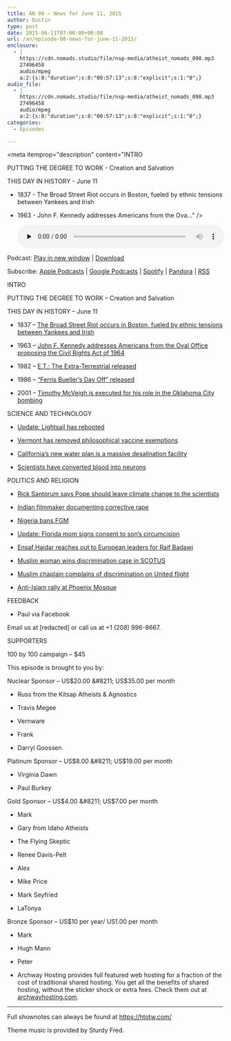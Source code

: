 ```yaml
---
title: AN 98 – News for June 11, 2015
author: Dustin
type: post
date: 2015-06-11T07:00:00+00:00
url: /an/episode-98-news-for-june-11-2015/
enclosure:
  - |
    https://cdn.nomads.studio/file/nsp-media/atheist_nomads_098.mp3
    27496458
    audio/mpeg
    a:2:{s:8:"duration";s:8:"00:57:13";s:8:"explicit";s:1:"0";}
audio_file:
  - |
    https://cdn.nomads.studio/file/nsp-media/atheist_nomads_098.mp3
    27496458
    audio/mpeg
    a:2:{s:8:"duration";s:8:"00:57:13";s:8:"explicit";s:1:"0";}
categories:
  - Episodes

---
```

<div itemscope itemtype="http://schema.org/AudioObject">
  <meta itemprop="name" content="Episode 98 &#8211; News for June 11, 2015" />
  
  <meta itemprop="uploadDate" content="2015-06-11T01:00:00-06:00" />
  
  <meta itemprop="encodingFormat" content="audio/mpeg" />
  
  <meta itemprop="duration" content="PT57M13S" />
  
  <meta itemprop="description" content="INTRO

PUTTING THE DEGREE TO WORK - Creation and Salvation

THIS DAY IN HISTORY - June 11

* 1837 - The Broad Street Riot occurs in Boston, fueled by ethnic tensions between Yankees and Irish

* 1963 - John F. Kennedy addresses Americans from the Ova..." />
  
  <meta itemprop="contentUrl" content="https://dts.podtrac.com/redirect.mp3/cdn.nomads.studio/file/nsp-media/atheist_nomads_098.mp3" />
  
  <meta itemprop="contentSize" content="26.2" />
  </p> 
  
  <div class="powerpress_player" id="powerpress_player_8354">
    <audio class="wp-audio-shortcode" id="audio-5139-98" preload="none" style="width: 100%;" controls="controls"><source type="audio/mpeg" src="https://dts.podtrac.com/redirect.mp3/cdn.nomads.studio/file/nsp-media/atheist_nomads_098.mp3?_=98" /><a href="https://dts.podtrac.com/redirect.mp3/cdn.nomads.studio/file/nsp-media/atheist_nomads_098.mp3">https://dts.podtrac.com/redirect.mp3/cdn.nomads.studio/file/nsp-media/atheist_nomads_098.mp3</a></audio>
  </div>
</div>

<p class="powerpress_links powerpress_links_mp3">
  Podcast: <a href="https://dts.podtrac.com/redirect.mp3/cdn.nomads.studio/file/nsp-media/atheist_nomads_098.mp3" class="powerpress_link_pinw" target="_blank" title="Play in new window" onclick="return powerpress_pinw('https://htotw.com/?powerpress_pinw=5139-podcast');" rel="nofollow">Play in new window</a> | <a href="https://dts.podtrac.com/redirect.mp3/cdn.nomads.studio/file/nsp-media/atheist_nomads_098.mp3" class="powerpress_link_d" title="Download" rel="nofollow" download="atheist_nomads_098.mp3">Download</a>
</p>

<p class="powerpress_links powerpress_subscribe_links">
  Subscribe: <a href="https://podcasts.apple.com/us/podcast/humanists-take-on-the-world/id530050098?mt=2&ls=1" class="powerpress_link_subscribe powerpress_link_subscribe_itunes" target="_blank" title="Subscribe on Apple Podcasts" rel="nofollow">Apple Podcasts</a> | <a href="https://www.google.com/podcasts?feed=aHR0cDovL2F0aGVpc3Rub21hZHMubGlic3luLmNvbS9yc3M%3D" class="powerpress_link_subscribe powerpress_link_subscribe_googleplay" target="_blank" title="Subscribe on Google Podcasts" rel="nofollow">Google Podcasts</a> | <a href="https://open.spotify.com/show/3LzK2xZGike6Tc1GEMtMbr?si=LieN9SNuTpq96smuaUsH8A" class="powerpress_link_subscribe powerpress_link_subscribe_spotify" target="_blank" title="Subscribe on Spotify" rel="nofollow">Spotify</a> | <a href="https://www.pandora.com/podcast/atheist-nomads/PC:10122?corr=62071012&part=ug" class="powerpress_link_subscribe powerpress_link_subscribe_pandora" target="_blank" title="Subscribe on Pandora" rel="nofollow">Pandora</a> | <a href="https://htotw.com/feed/podcast/" class="powerpress_link_subscribe powerpress_link_subscribe_rss" target="_blank" title="Subscribe via RSS" rel="nofollow">RSS</a>
</p>

INTRO

PUTTING THE DEGREE TO WORK &#8211; Creation and Salvation

THIS DAY IN HISTORY &#8211; June 11

* 1837 &#8211; <a href="http://en.wikipedia.org/wiki/Broad_Street_Riot" target="_blank" rel="noopener">The Broad Street Riot occurs in Boston, fueled by ethnic tensions between Yankees and Irish</a>

* 1963 &#8211; <a href="http://en.wikipedia.org/wiki/Civil_Rights_Act_of_1964" target="_blank" rel="noopener">John F. Kennedy addresses Americans from the Oval Office proposing the Civil Rights Act of 1964</a>

* 1982 &#8211; <a href="www.imdb.com/title/tt0083866" target="_blank" rel="noopener">E.T.: The Extra-Terrestrial released</a>

* 1986 &#8211; <a href="www.imdb.com/title/tt0091042" target="_blank" rel="noopener">“Ferris Bueller’s Day Off” released</a>

* 2001 &#8211; <a href="http://en.wikipedia.org/wiki/Oklahoma_City_bombing" target="_blank" rel="noopener">Timothy McVeigh is executed for his role in the Oklahoma City bombing</a>

SCIENCE AND TECHNOLOGY

* <a href="http://www.planetary.org/blogs/jason-davis/2015/20150531-lightsail-possible-tuesday-deploy.html" target="_blank" rel="noopener">Update: Lightsail has rebooted</a>

* <a href="http://www.newyorker.com/news/news-desk/vermont-says-no-to-the-anti-vaccine-movement" target="_blank" rel="noopener">Vermont has removed philosophical vaccine exemptions</a>

* <a href="http://www.sciencealert.com/california-will-fight-drought-by-turning-sea-water-into-drinking-water" target="_blank" rel="noopener">California’s new water plan is a massive desalination facility</a>

* <a href="http://www.sciencedaily.com/releases/2015/05/150521120919.htm" target="_blank" rel="noopener">Scientists have converted blood into neurons</a>

POLITICS AND RELIGION

* <a href="http://www.rawstory.com/2015/06/rick-santorum-blasts-pope-francis-as-not-credible-on-climate-change-leave-the-science-to-the-scientists/" target="_blank" rel="noopener">Rick Santorum says Pope should leave climate change to the scientists</a>

* <a href="http://www.rawstory.com/2015/06/documentary-filmmaker-family-used-corrective-rape-on-gay-son-forced-him-to-have-sex-with-mother/" target="_blank" rel="noopener">Indian filmmaker documenting corrective rape</a>

* <a href="http://www.theguardian.com/society/2015/may/29/outlawing-fgm-nigeria-hugely-important-precedent-say-campaigners" target="_blank" rel="noopener">Nigeria bans FGM</a>

* <a href="http://abcnews.go.com/US/florida-mom-released-jail-circumcision-dispute/story?id=31273930" target="_blank" rel="noopener">Update: Florida mom signs consent to son’s circumcision</a>

* <a href="http://www.independent.co.uk/news/world/middle-east/raif-badawi-wife-pleads-for-fresh-eu-help-as-saudi-bloggers-health-worsens-10277304.html" target="_blank" rel="noopener">Ensaf Haidar reaches out to European leaders for Raif Badawi</a>

* <a href="http://mobile.nytimes.com/2015/06/02/us/supreme-court-rules-in-samantha-elauf-abercrombie-fitch-case.html?referrer" target="_blank" rel="noopener">Muslim woman wins discrimination case in SCOTUS</a>

* <a href="http://www.cnn.com/2015/05/30/us/united-flight-muslim-chaplain/index.html" target="_blank" rel="noopener">Muslim chaplain complains of discrimination on United flight</a>

* <a href="https://news.vice.com/article/heres-what-happened-at-the-anti-islam-protest-and-draw-muhammad-contest-in-arizona" target="_blank" rel="noopener">Anti-Islam rally at Phoenix Mosque</a>

FEEDBACK

* Paul via Facebook

Email us at [redacted] or call us at +1 (208) 996-8667.

SUPPORTERS

100 by 100 campaign &#8211; $45

This episode is brought to you by:

Nuclear Sponsor &#8211; US$20.00 &#8211; US$35.00 per month

* Russ from the Kitsap Atheists & Agnostics

* Travis Megee

* Vernware

* Frank

* Darryl Goossen

Platinum Sponsor &#8211; US$8.00 &#8211; US$19.00 per month

* Virginia Dawn

* Paul Burkey

Gold Sponsor &#8211; US$4.00 &#8211; US$7.00 per month

* Mark

* Gary from Idaho Atheists

* The Flying Skeptic

* Renee Davis-Pelt

* Alex

* Mike Price

* Mark Seyfried

* LaTonya

Bronze Sponsor &#8211; US$10 per year/ US1.00 per month

* Mark

* Hugh Mann

* Peter

* Archway Hosting provides full featured web hosting for a fraction of the cost of traditional shared hosting. You get all the benefits of shared hosting, without the sticker shock or extra fees. Check them out at <a href="http://archwayhosting.com/" target="_blank" rel="noopener">archwayhosting.com</a>.

<hr width="500" />

Full shownotes can always be found at <https://htotw.com/>  

Theme music is provided by Sturdy Fred.